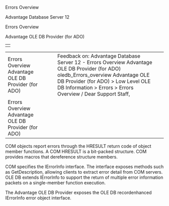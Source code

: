 Errors Overview




Advantage Database Server 12  

Errors Overview

Advantage OLE DB Provider (for ADO)

|  |
| --- |
|  |

|  |  |  |  |  |
| --- | --- | --- | --- | --- |
| Errors Overview  Advantage OLE DB Provider (for ADO) |  |  | Feedback on: Advantage Database Server 12 - Errors Overview Advantage OLE DB Provider (for ADO) oledb\_Errors\_overview Advantage OLE DB Provider (for ADO) > Low Level OLE DB Information > Errors > Errors Overview / Dear Support Staff, |  |
| Errors Overview  Advantage OLE DB Provider (for ADO) |  |  |  |  |

COM objects report errors through the HRESULT return code of object member functions. A COM HRESULT is a bit-packed structure. COM provides macros that dereference structure members.

COM specifies the IErrorInfo interface. The interface exposes methods such as GetDescription, allowing clients to extract error detail from COM servers. OLE DB extends IErrorInfo to support the return of multiple error information packets on a single-member function execution.

The Advantage OLE DB Provider exposes the OLE DB recordenhanced IErrorInfo error object interface.